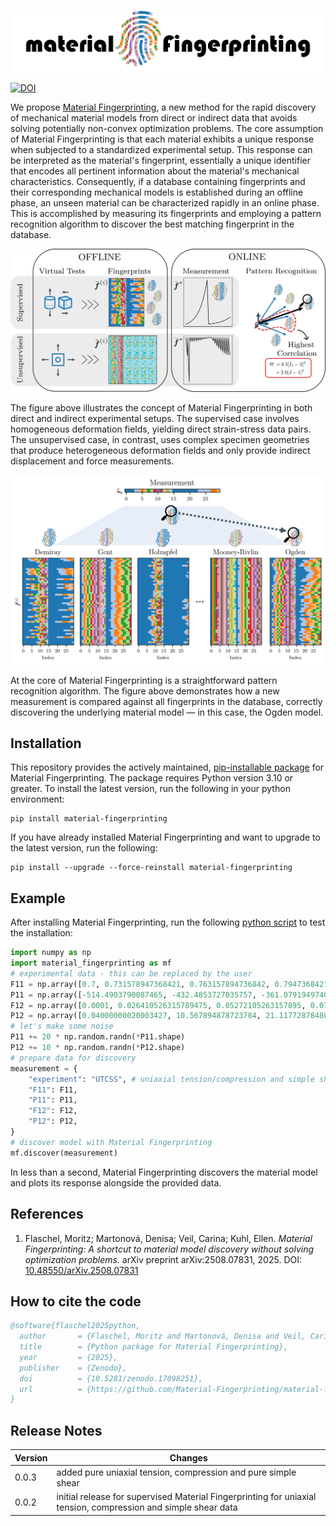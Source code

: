 ![Material Fingerprinting Logo](https://raw.githubusercontent.com/Material-Fingerprinting/material-fingerprinting-hyperelasticity/main/plots/logo.png)

[![DOI](https://zenodo.org/badge/DOI/10.5281/zenodo.17098251.svg)](https://doi.org/10.5281/zenodo.17098251)

We propose [Material Fingerprinting](https://doi.org/10.48550/arXiv.2508.07831), a new method for the rapid discovery of mechanical material models from direct or indirect data that avoids solving potentially non-convex optimization problems. The core assumption of Material Fingerprinting is that each material exhibits a unique response when subjected to a standardized experimental setup. This response can be interpreted as the material's fingerprint, essentially a unique identifier that encodes all pertinent information about the material's mechanical characteristics. Consequently, if a database containing fingerprints and their corresponding mechanical models is established during an offline phase, an unseen material can be characterized rapidly in an online phase. This is accomplished by measuring its fingerprints and employing a pattern recognition algorithm to discover the best matching fingerprint in the database.

![Material Fingerprinting](https://raw.githubusercontent.com/Material-Fingerprinting/material-fingerprinting-hyperelasticity/main/plots/abstract.png)

The figure above illustrates the concept of Material Fingerprinting in both direct and indirect experimental setups. The supervised case involves homogeneous deformation fields, yielding direct strain-stress data pairs. The unsupervised case, in contrast, uses complex specimen geometries that produce heterogeneous deformation fields and only provide indirect displacement and force measurements.

![Material Fingerprinting](https://raw.githubusercontent.com/Material-Fingerprinting/material-fingerprinting-hyperelasticity/main/plots/pattern_recognition_matrices.png)

At the core of Material Fingerprinting is a straightforward pattern recognition algorithm. The figure above demonstrates how a new measurement is compared against all fingerprints in the database, correctly discovering the underlying material model — in this case, the Ogden model.

## Installation

This repository provides the actively maintained, [pip-installable package](https://pypi.org/project/material-fingerprinting/) for Material Fingerprinting. The package requires Python version 3.10 or greater. To install the latest version, run the following in your python environment:

```
pip install material-fingerprinting
```

If you have already installed Material Fingerprinting and want to upgrade to the latest version, run the following:

```
pip install --upgrade --force-reinstall material-fingerprinting
```

## Example

After installing Material Fingerprinting, run the following [python script](https://github.com/Material-Fingerprinting/material-fingerprinting/blob/main/example_UTCSS.py) to test the installation:

```python
import numpy as np  
import material_fingerprinting as mf  
# experimental data - this can be replaced by the user  
F11 = np.array([0.7, 0.731578947368421, 0.763157894736842, 0.7947368421052632, 0.8263157894736842, 0.8578947368421053, 0.8894736842105263, 0.9210526315789473, 0.9526315789473685, 0.9842105263157894, 1.0157894736842106, 1.0473684210526315, 1.0789473684210527, 1.1105263157894738, 1.1421052631578947, 1.1736842105263159, 1.2052631578947368, 1.236842105263158, 1.2684210526315791, 1.3])  
P11 = np.array([-514.4903790087465, -432.4853727035757, -361.07919497406556, -298.0450562094262, -241.6387671319149, -190.47903319886626, -143.46051524390043, -99.68990192707167, -58.43836225134238, -19.105803736164418, 18.806261662160683, 55.715507549699275, 91.97486010059563, 127.88501566129888, 163.7042672666993, 199.65627382279067, 235.93624412319468, 272.71589046790206, 310.1474205804502, 348.36677287209835])  
F12 = np.array([0.0001, 0.026410526315789475, 0.05272105263157895, 0.07903157894736842, 0.1053421052631579, 0.13165263157894735, 0.15796315789473683, 0.1842736842105263, 0.2105842105263158, 0.23689473684210527, 0.2632052631578947, 0.2895157894736842, 0.3158263157894737, 0.3421368421052632, 0.36844736842105263, 0.39475789473684214, 0.4210684210526316, 0.44737894736842104, 0.47368947368421055, 0.5])  
P12 = np.array([0.04000000020003427, 10.567894878723784, 21.117728784805728, 31.711357676748666, 42.37063751285542, 53.11742425142862, 63.97357385077116, 74.96094226918581, 86.10138546497544, 97.4167593964426, 108.9289200218903, 120.65972329962132, 132.6310251879383, 144.86468164514412, 157.3825486295415, 170.2064820994333, 183.35833801312225, 196.85997232891114, 210.7332410051028, 225.00000000000006])  
# let's make some noise  
P11 += 20 * np.random.randn(*P11.shape)  
P12 += 10 * np.random.randn(*P12.shape)  
# prepare data for discovery  
measurement = {  
    "experiment": "UTCSS", # uniaxial tension/compression and simple shear  
    "F11": F11,  
    "P11": P11,  
    "F12": F12,  
    "P12": P12,  
}  
# discover model with Material Fingerprinting  
mf.discover(measurement)  
```

In less than a second, Material Fingerprinting discovers the material model and plots its response alongside the provided data.

## References

1. Flaschel, Moritz; Martonová, Denisa; Veil, Carina; Kuhl, Ellen. *Material Fingerprinting: A shortcut to material model discovery without solving optimization problems*. arXiv preprint arXiv:2508.07831, 2025. DOI: [10.48550/arXiv.2508.07831](https://doi.org/10.48550/arXiv.2508.07831)

## How to cite the code

```bibtex
@software{flaschel2025python,
  author       = {Flaschel, Moritz and Martonová, Denisa and Veil, Carina and Kuhl, Ellen},
  title        = {Python package for Material Fingerprinting},
  year         = {2025},
  publisher    = {Zenodo},
  doi          = {10.5281/zenodo.17098251},
  url          = {https://github.com/Material-Fingerprinting/material-fingerprinting}
}
```

## Release Notes

| Version | Changes |
|---------|---------|
| 0.0.3   | added pure uniaxial tension, compression and pure simple shear |
| 0.0.2   | initial release for supervised Material Fingerprinting for uniaxial tension, compression and simple shear data |
